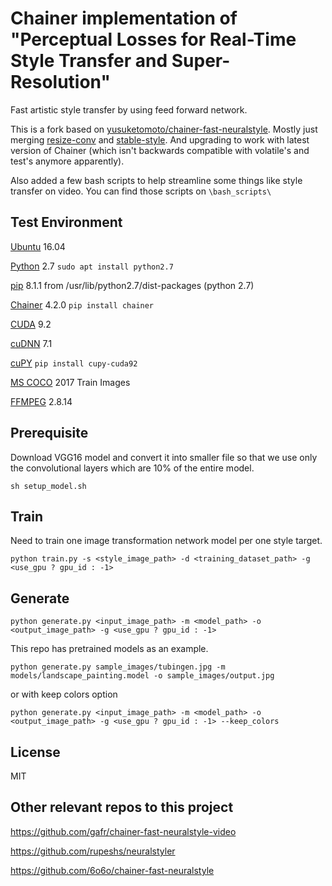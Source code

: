 # Chainer implementation of "Perceptual Losses for Real-Time Style Transfer and Super-Resolution"
Fast artistic style transfer by using feed forward network.

This is a fork based on [yusuketomoto/chainer-fast-neuralstyle](https://github.com/yusuketomoto/chainer-fast-neuralstyle). Mostly just merging [resize-conv](https://github.com/yusuketomoto/chainer-fast-neuralstyle/tree/resize-conv) and [stable-style](https://github.com/ElementAI/chainer-fast-neuralstyle/tree/stable-style). And upgrading to work with latest version of Chainer (which isn't backwards compatible with volatile's and test's anymore apparently).

Also added a few bash scripts to help streamline some things like style transfer on video. You can find those scripts on `\bash_scripts\`

## Test Environment
[Ubuntu](https://www.ubuntu.com/desktop) 16.04

[Python](https://developer.nvidia.com/cuda-downloads) 2.7 `sudo apt install python2.7`

[pip](https://pypi.org/project/pip/) 8.1.1 from /usr/lib/python2.7/dist-packages (python 2.7)

[Chainer](https://chainer.org/) 4.2.0 `pip install chainer`

[CUDA](https://developer.nvidia.com/cuda-downloads) 9.2

[cuDNN](https://developer.nvidia.com/cudnn) 7.1

[cuPY](https://cupy.chainer.org/) `pip install cupy-cuda92`

[MS COCO](http://cocodataset.org/) 2017 Train Images

[FFMPEG](https://www.ffmpeg.org/) 2.8.14

## Prerequisite
Download VGG16 model and convert it into smaller file so that we use only the convolutional layers which are 10% of the entire model.
```
sh setup_model.sh
```

## Train
Need to train one image transformation network model per one style target.
```
python train.py -s <style_image_path> -d <training_dataset_path> -g <use_gpu ? gpu_id : -1>
```

## Generate
```
python generate.py <input_image_path> -m <model_path> -o <output_image_path> -g <use_gpu ? gpu_id : -1>
```

This repo has pretrained models as an example.

```
python generate.py sample_images/tubingen.jpg -m models/landscape_painting.model -o sample_images/output.jpg
```
or with keep colors option
```
python generate.py <input_image_path> -m <model_path> -o <output_image_path> -g <use_gpu ? gpu_id : -1> --keep_colors
```

## License
MIT

## Other relevant repos to this project
https://github.com/gafr/chainer-fast-neuralstyle-video

https://github.com/rupeshs/neuralstyler

https://github.com/6o6o/chainer-fast-neuralstyle
